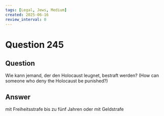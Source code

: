 ```yaml
---
tags: [Legal, Jews, Medium]
created: 2025-06-16
review_interval: 0
---
```


# Question 245

## Question

Wie kann jemand, der den Holocaust leugnet, bestraft werden? (How can someone who deny the Holocaust be punished?)

## Answer

mit Freiheitsstrafe bis zu fünf Jahren oder mit Geldstrafe
